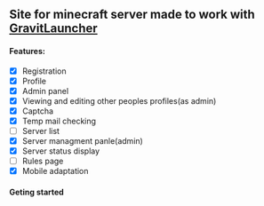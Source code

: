 ## Site for minecraft server made to work with [GravitLauncher](https://github.com/GravitLauncher/Launcher)
#### Features: 
 - [x] Registration
 - [x] Profile
 - [x] Admin panel
 - [x] Viewing and editing other peoples profiles(as admin)
 - [x] Captcha
 - [X] Temp mail checking
 - [ ] Server list
 - [x] Server managment panle(admin)
 - [x] Server status display
 - [ ] Rules page
 - [X] Mobile adaptation

#### Geting started

 
